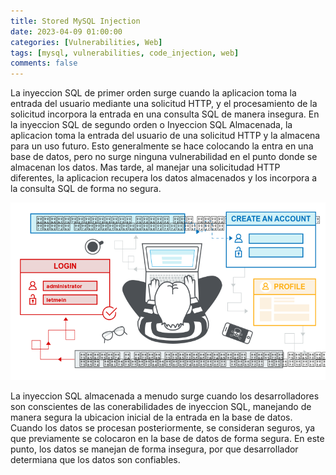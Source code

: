 ```yaml
---
title: Stored MySQL Injection
date: 2023-04-09 01:00:00
categories: [Vulnerabilities, Web]
tags: [mysql, vulnerabilities, code_injection, web]
comments: false
---
```


La inyeccion SQL de primer orden surge cuando la aplicacion toma la entrada del usuario mediante una solicitud HTTP, y el procesamiento de la solicitud incorpora la entrada en una consulta SQL de manera insegura.
En la inyeccion SQL de segundo orden o Inyeccion SQL Almacenada, la aplicacion toma la entrada del usuario de una solicitud HTTP y la almacena para un uso futuro. Esto generalmente se hace colocando la entra en una base de datos, pero no surge ninguna vulnerabilidad en el punto donde se almacenan los datos. Mas tarde, al manejar una solicitudad HTTP diferentes, la aplicacion recupera los datos almacenados y los incorpora a la consulta SQL de forma no segura.

![img-description](/assets/img/samples/storedsqli.png)

La inyeccion SQL almacenada a menudo surge cuando los desarrolladores son conscientes de las conerabilidades de inyeccion SQL, manejando de manera segura la ubicacion inicial de la entrada en la base de datos. Cuando los datos se procesan posteriormente, se consideran seguros, ya que previamente se colocaron en la base de datos de forma segura. En este punto, los datos se manejan de forma insegura, por que desarrollador determiana que los datos son confiables.
